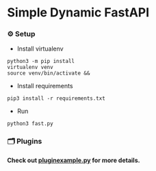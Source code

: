 # Simple Dynamic FastAPI
### ⚙️ Setup

- Install virtualenv

```shell
python3 -m pip install
virtualenv venv
source venv/bin/activate && 
```

- Install requirements

```shell
pip3 install -r requirements.txt
```

- Run

```shell
python3 fast.py
```

### 🗂 Plugins
#### Check out [pluginexample.py](https://github.com/Vauth/fastapi/blob/main/plugins/pluginexample.py) for more details.
